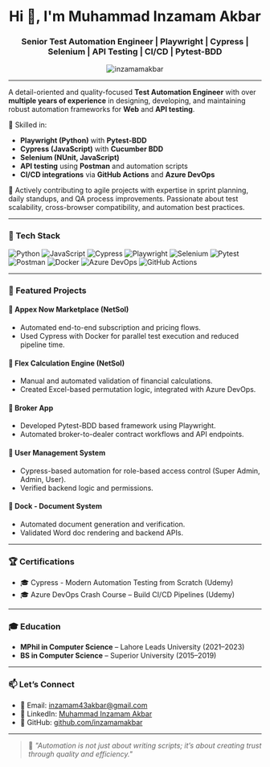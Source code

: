 <h1 align="center">Hi 👋, I'm Muhammad Inzamam Akbar</h1>
<h3 align="center">Senior Test Automation Engineer | Playwright | Cypress | Selenium | API Testing | CI/CD | Pytest-BDD</h3>

<p align="center">
  <img src="https://komarev.com/ghpvc/?username=inzamamakbar&label=Profile%20views&color=0e75b6&style=flat" alt="inzamamakbar" />
</p>

---

A detail-oriented and quality-focused **Test Automation Engineer** with over **multiple years of experience** in designing, developing, and maintaining robust automation frameworks for **Web** and **API testing**.

🔹 Skilled in:
- **Playwright (Python)** with **Pytest-BDD**
- **Cypress (JavaScript)** with **Cucumber BDD**
- **Selenium (NUnit, JavaScript)**
- **API testing** using **Postman** and automation scripts
- **CI/CD integrations** via **GitHub Actions** and **Azure DevOps**

🔹 Actively contributing to agile projects with expertise in sprint planning, daily standups, and QA process improvements. Passionate about test scalability, cross-browser compatibility, and automation best practices.

---

### 🧰 Tech Stack

![Python](https://img.shields.io/badge/-Python-3776AB?logo=python&logoColor=white)
![JavaScript](https://img.shields.io/badge/-JavaScript-F7DF1E?logo=javascript&logoColor=black)
![Cypress](https://img.shields.io/badge/-Cypress-17202C?logo=cypress&logoColor=white)
![Playwright](https://img.shields.io/badge/-Playwright-45ba7d?logo=playwright&logoColor=white)
![Selenium](https://img.shields.io/badge/-Selenium-43B02A?logo=selenium&logoColor=white)
![Pytest](https://img.shields.io/badge/-Pytest-0A9EDC?logo=pytest&logoColor=white)
![Postman](https://img.shields.io/badge/-Postman-FF6C37?logo=postman&logoColor=white)
![Docker](https://img.shields.io/badge/-Docker-2496ED?logo=docker&logoColor=white)
![Azure DevOps](https://img.shields.io/badge/-Azure%20DevOps-0078D7?logo=azuredevops&logoColor=white)
![GitHub Actions](https://img.shields.io/badge/-GitHub%20Actions-2088FF?logo=githubactions&logoColor=white)

---

### 🚀 Featured Projects

#### 🔹 **Appex Now Marketplace (NetSol)**  
- Automated end-to-end subscription and pricing flows.
- Used Cypress with Docker for parallel test execution and reduced pipeline time.

#### 🔹 **Flex Calculation Engine (NetSol)**  
- Manual and automated validation of financial calculations.
- Created Excel-based permutation logic, integrated with Azure DevOps.

#### 🔹 **Broker App**  
- Developed Pytest-BDD based framework using Playwright.
- Automated broker-to-dealer contract workflows and API endpoints.

#### 🔹 **User Management System**  
- Cypress-based automation for role-based access control (Super Admin, Admin, User).
- Verified backend logic and permissions.

#### 🔹 **Dock - Document System**  
- Automated document generation and verification.
- Validated Word doc rendering and backend APIs.

---

### 🏆 Certifications

- 🎓 Cypress - Modern Automation Testing from Scratch (Udemy)  
- 🎓 Azure DevOps Crash Course – Build CI/CD Pipelines (Udemy)

---

### 🎓 Education

- **MPhil in Computer Science** – Lahore Leads University (2021–2023)  
- **BS in Computer Science** – Superior University (2015–2019)

---

### 📫 Let’s Connect

- 📧 Email: [inzamam43akbar@gmail.com](mailto:inzamam43akbar@gmail.com)  
- 💼 LinkedIn: [Muhammad Inzamam Akbar](https://www.linkedin.com/in/muhammad-inzamam-akbar-bb56a4200/)  
- 🔗 GitHub: [github.com/inzamamakbar](https://github.com/inzamamakbar)

---

> 💬 *"Automation is not just about writing scripts; it’s about creating trust through quality and efficiency."*
